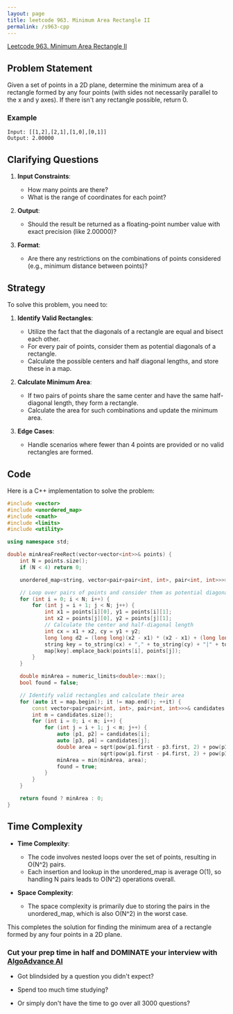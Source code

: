 ```yaml
---
layout: page
title: leetcode 963. Minimum Area Rectangle II
permalink: /s963-cpp
---
```

[Leetcode 963. Minimum Area Rectangle II](https://algoadvance.github.io/algoadvance/l963)
## Problem Statement

Given a set of points in a 2D plane, determine the minimum area of a rectangle formed by any four points (with sides not necessarily parallel to the x and y axes). If there isn't any rectangle possible, return 0.

### Example
```
Input: [[1,2],[2,1],[1,0],[0,1]]
Output: 2.00000
```

## Clarifying Questions

1. **Input Constraints**:
    - How many points are there? 
    - What is the range of coordinates for each point?

2. **Output**:
    - Should the result be returned as a floating-point number value with exact precision (like 2.00000)?
    
3. **Format**:
    - Are there any restrictions on the combinations of points considered (e.g., minimum distance between points)?

## Strategy

To solve this problem, you need to:

1. **Identify Valid Rectangles**:
    - Utilize the fact that the diagonals of a rectangle are equal and bisect each other.
    - For every pair of points, consider them as potential diagonals of a rectangle.
    - Calculate the possible centers and half diagonal lengths, and store these in a map.

2. **Calculate Minimum Area**:
    - If two pairs of points share the same center and have the same half-diagonal length, they form a rectangle.
    - Calculate the area for such combinations and update the minimum area.

3. **Edge Cases**:
    - Handle scenarios where fewer than 4 points are provided or no valid rectangles are formed.

## Code

Here is a C++ implementation to solve the problem:

```cpp
#include <vector>
#include <unordered_map>
#include <cmath>
#include <limits>
#include <utility>

using namespace std;

double minAreaFreeRect(vector<vector<int>>& points) {
    int N = points.size();
    if (N < 4) return 0;

    unordered_map<string, vector<pair<pair<int, int>, pair<int, int>>>> map;

    // Loop over pairs of points and consider them as potential diagonals of a rectangle.
    for (int i = 0; i < N; i++) {
        for (int j = i + 1; j < N; j++) {
            int x1 = points[i][0], y1 = points[i][1];
            int x2 = points[j][0], y2 = points[j][1];
            // Calculate the center and half-diagonal length
            int cx = x1 + x2, cy = y1 + y2;
            long long d2 = (long long)(x2 - x1) * (x2 - x1) + (long long)(y2 - y1) * (y2 - y1);
            string key = to_string(cx) + "," + to_string(cy) + "|" + to_string(d2);
            map[key].emplace_back(points[i], points[j]);
        }
    }

    double minArea = numeric_limits<double>::max();
    bool found = false;

    // Identify valid rectangles and calculate their area
    for (auto it = map.begin(); it != map.end(); ++it) {
        const vector<pair<pair<int, int>, pair<int, int>>>& candidates = it->second;
        int m = candidates.size();
        for (int i = 0; i < m; i++) {
            for (int j = i + 1; j < m; j++) {
                auto [p1, p2] = candidates[i];
                auto [p3, p4] = candidates[j];
                double area = sqrt(pow(p1.first - p3.first, 2) + pow(p1.second - p3.second, 2)) * 
                              sqrt(pow(p1.first - p4.first, 2) + pow(p1.second - p4.second, 2));
                minArea = min(minArea, area);
                found = true;
            }
        }
    }

    return found ? minArea : 0;
}
```

## Time Complexity

- **Time Complexity**:
   - The code involves nested loops over the set of points, resulting in O(N^2) pairs.
   - Each insertion and lookup in the unordered_map is average O(1), so handling N pairs leads to O(N^2) operations overall.

- **Space Complexity**:
   - The space complexity is primarily due to storing the pairs in the unordered_map, which is also O(N^2) in the worst case.

This completes the solution for finding the minimum area of a rectangle formed by any four points in a 2D plane.


### Cut your prep time in half and DOMINATE your interview with [AlgoAdvance AI](https://algoAdvance.com)

- Got blindsided by a question you didn't expect?

- Spend too much time studying?

- Or simply don't have the time to go over all 3000 questions?

